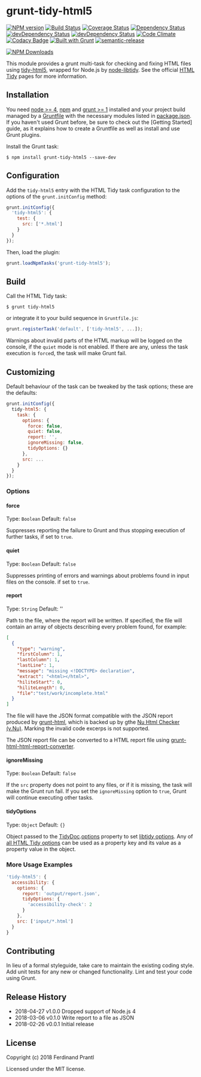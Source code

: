 # grunt-tidy-html5
[![NPM version](https://badge.fury.io/js/grunt-tidy-html5.png)](http://badge.fury.io/js/grunt-tidy-html5)
[![Build Status](https://travis-ci.org/prantlf/grunt-tidy-html5.png)](https://travis-ci.org/prantlf/grunt-tidy-html5)
[![Coverage Status](https://coveralls.io/repos/prantlf/grunt-tidy-html5/badge.svg)](https://coveralls.io/r/prantlf/grunt-tidy-html5)
[![Dependency Status](https://david-dm.org/prantlf/grunt-tidy-html5.svg)](https://david-dm.org/prantlf/grunt-tidy-html5)
[![devDependency Status](https://david-dm.org/prantlf/grunt-tidy-html5/dev-status.svg)](https://david-dm.org/prantlf/grunt-tidy-html5#info=devDependencies)
[![devDependency Status](https://david-dm.org/prantlf/grunt-tidy-html5/peer-status.svg)](https://david-dm.org/prantlf/grunt-tidy-html5#info=peerDependencies)
[![Code Climate](https://codeclimate.com/github/prantlf/grunt-tidy-html5/badges/gpa.svg)](https://codeclimate.com/github/prantlf/grunt-tidy-html5)
[![Codacy Badge](https://api.codacy.com/project/badge/Grade/989cdb4f326e4340afca43311aa26f49)](https://www.codacy.com/app/prantlf/grunt-tidy-html5?utm_source=github.com&amp;utm_medium=referral&amp;utm_content=prantlf/grunt-tidy-html5&amp;utm_campaign=Badge_Grade)
[![Built with Grunt](https://cdn.gruntjs.com/builtwith.png)](http://gruntjs.com/)
[![semantic-release](https://img.shields.io/badge/%20%20%F0%9F%93%A6%F0%9F%9A%80-semantic--release-e10079.svg)](https://github.com/semantic-release/semantic-release)

[![NPM Downloads](https://nodei.co/npm/grunt-tidy-html5.png?downloads=true&stars=true)](https://www.npmjs.com/package/grunt-tidy-html5)

This module provides a grunt multi-task for checking and fixing HTML files
using [tidy-html5], wrapped for Node.js by [node-libtidy]. See the official
[HTML Tidy] pages for more information.

## Installation

You need [node >= 4][node], [npm] and [grunt >= 1][Grunt] installed
and your project build managed by a [Gruntfile] with the necessary modules
listed in [package.json]. If you haven't used Grunt before, be sure to
check out the [Getting Started] guide, as it explains how to create a
Gruntfile as well as install and use Grunt plugins.

Install the Grunt task:

```shell
$ npm install grunt-tidy-html5 --save-dev
```

## Configuration

Add the `tidy-html5` entry with the HTML Tidy task configuration to the
options of the `grunt.initConfig` method:

```js
grunt.initConfig({
  'tidy-html5': {
    test: {
      src: ['*.html']
    }
  }
});
```

Then, load the plugin:

```javascript
grunt.loadNpmTasks('grunt-tidy-html5');
```

## Build

Call the HTML Tidy task:

```shell
$ grunt tidy-html5
```

or integrate it to your build sequence in `Gruntfile.js`:

```js
grunt.registerTask('default', ['tidy-html5', ...]);
```

Warnings about invalid parts of the HTML markup will be logged on the console,
if the `quiet` mode is not enabled. If there are any, unless the task
execution is `force`d, the task will make Grunt fail.

## Customizing

Default behaviour of the task can be tweaked by the task options; these
are the defaults:

```js
grunt.initConfig({
  tidy-html5: {
    task: {
      options: {
        force: false,
        quiet: false,
        report: '',
        ignoreMissing: false,
        tidyOptions: {}
      },
      src: ...
    }
  }
});
```

### Options

#### force
Type: `Boolean`
Default: `false`

Suppresses reporting the failure to Grunt and thus stopping execution
of further tasks, if set to `true`.

#### quiet
Type: `Boolean`
Default: `false`

Suppresses printing of errors and warnings about problems found in input
files on the console. if set to `true`.

#### report
Type: `String`
Default: ''

Path to the file, where the report will be written. If specified, the file
will contain an array of objects describing every problem found, for example:

```json
[
  {
    "type": "warning",
    "firstColumn": 1,
    "lastColumn": 1,
    "lastLine": 1,
    "message": "missing <!DOCTYPE> declaration",
    "extract": "<html></html>",
    "hiliteStart": 0,
    "hiliteLength": 0,
    "file":"test/work/incomplete.html"
  }
]
```

The file will have the JSON format compatible with the JSON report produced by
[grunt-html], which is backed up by gthe [Nu Html Checker (v.Nu)]. Marking the
invalid code excerps is not supported.

The JSON report file can be converted to a HTML report file using
[grunt-html-html-report-converter].

#### ignoreMissing
Type: `Boolean`
Default: `false`

If the `src` property does not point to any files, or if it is missing,
the task will make the Grunt run fail. If you set the `ignoreMissing`
option to `true`, Grunt will continue executing other tasks.

#### tidyOptions
Type: `Object`
Default: `{}`

Object passed to the [TidyDoc].[options] property to set [libtidy options].
Any of [all HTML Tidy options] can be used as a property key and its value
as a property value in the object.

### More Usage Examples

```js
'tidy-html5': {
  accessibility: {
    options: {
      report: 'output/report.json',
      tidyOptions: {
        'accessibility-check': 2
      }
    },
    src: ['input/*.html']
  }
}
```

## Contributing

In lieu of a formal styleguide, take care to maintain the existing coding
style. Add unit tests for any new or changed functionality. Lint and test
your code using Grunt.

## Release History

 * 2018-04-27   v1.0.0   Dropped support of Node.js 4
 * 2018-03-06   v0.1.0   Write report to a file as JSON
 * 2018-02-26   v0.0.1   Initial release

## License

Copyright (c) 2018 Ferdinand Prantl

Licensed under the MIT license.

[HTML Tidy]: http://www.html-tidy.org/
[tidy-html5]: https://github.com/htacg/tidy-html5
[node-libtidy]: https://github.com/gagern/node-libtidy
[node]: http://nodejs.org
[npm]: http://npmjs.org
[package.json]: https://docs.npmjs.com/files/package.json
[Grunt]: https://gruntjs.com
[Gruntfile]: http://gruntjs.com/sample-gruntfile
[Getting Gtarted]: https://github.com/gruntjs/grunt/wiki/Getting-started
[TidyDoc]: https://github.com/gagern/node-libtidy/blob/master/API.md#TidyDoc
[options]: https://github.com/gagern/node-libtidy/blob/master/API.md#TidyDoc.options
[libtidy options]: https://github.com/gagern/node-libtidy/blob/master/README.md#options
[all HTML Tidy options]: http://api.html-tidy.org/tidy/quickref_5.4.0.html
[grunt-html]: https://github.com/jzaefferer/grunt-html
[Nu Html Checker (v.Nu)]: https://validator.github.io/validator/
[grunt-html-html-report-converter]: https://github.com/prantlf/grunt-html-html-report-converter

